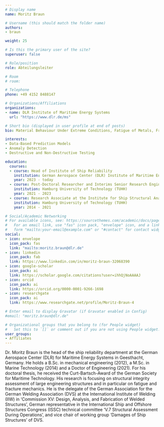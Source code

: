 ```yaml
---
# Display name
name: Moritz Braun

# Username (this should match the folder name)
authors:
- braun

weight: 25

# Is this the primary user of the site?
superuser: false

# Role/position
role: Abteilungsleiter

# Room
# room: 

# Telephone
phone: +49 4152 8488147

# Organizations/Affiliations
organizations:
- name: DLR Institute of Maritime Energy Systems
  url: "https://www.dlr.de/ms"

# Short bio (displayed in user profile at end of posts)
bio: Material Behaviour Under Extreme Conditions, Fatigue of Metals, Fracture Mechanics

interests:
- Data-Based Prediction Models
- Anomaly Detection
- Destructive and Non-Destructive Testing

education:
  courses:
  - course: Head of Institute of Ship Reliability
    institution: German Aerospace Center (DLR) Institute of Maritime Energy Systems
    year: 2023 - today
  - course: Post-Doctoral Researcher and Interims Senior Research Engineer at the Institute for Ship Structural Analysis and Design
    institution: Hamburg University of Technology (TUHH)
    year: 2021 - 2023
  - course: Research Associate at the Institute for Ship Structural Analysis and Design
    institution: Hamburg University of Technology (TUHH)
    year: 2014 - 2021

# Social/Academic Networking
# For available icons, see: https://sourcethemes.com/academic/docs/page-builder/#icons
#   For an email link, use "fas" icon pack, "envelope" icon, and a link in the
#   form "mailto:your-email@example.com" or "#contact" for contact widget.
social:
- icon: envelope
  icon_pack: fas
  link: "mailto:moritz.braun@dlr.de"
- icon: linkedin
  icon_pack: fab
  link: https://www.linkedin.com/in/moritz-braun-32068390
- icon: google-scholar
  icon_pack: ai
  link: https://scholar.google.com/citations?user=ihhQjNoAAAAJ
- icon: orcid
  icon_pack: ai
  link: https://orcid.org/0000-0001-9266-1698
- icon: researchgate
  icon_pack: ai
  link: https://www.researchgate.net/profile/Moritz-Braun-4

# Enter email to display Gravatar (if Gravatar enabled in Config)
#email: "moritz.braun@dlr.de"

# Organizational groups that you belong to (for People widget)
#   Set this to `[]` or comment out if you are not using People widget.
user_groups:
- Affiliates
---
```


Dr. Moritz Braun is the head of the ship reliability department at the German Aerospace Center (DLR) for Maritime Energy Systems in Geesthacht, Germany. He holds a B.Sc. in mechanical engineering (2012), a M.Sc. in Marine Technology (2014) and a Doctor of Engineering (2021). For his doctoral thesis, he received the Curt-Bartsch-Award of the German Society for Maritime Technology. His research is focusing on structural integrity assessment of large engineering structures and in particular on fatigue and fracture mechanics. He is the delegate of the German Association for the German Welding Association (DVS) at the International Institute of Welding (IIW) in ‘Commission XV: Design, Analysis, and Fabrication of Welded Structures’, German representative in the International Ship and Offshore Structures Congress (ISSC) technical committee ‘V.7 Structural Assessment During Operations’, and vice chair of working group ‘Damages of Ship Structures’ of DVS.
